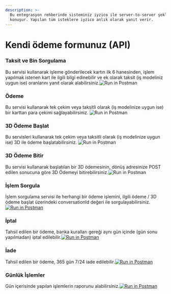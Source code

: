 ```yaml
---
description: >-
  Bu entegrasyon rehberinde sisteminiz iyzico ile server-to-server şeklinde
  konuşur. Yapılan tüm isteklere iyzico anlık olarak yanıt verir.
---
```


# Kendi ödeme formunuz \(API\)

### **Taksit ve Bin Sorgulama**

Bu servisi kullanarak işleme gönderilecek kartın ilk 6 hanesinden, işlem yapılmak istenen kart ile ilgili bilgi edinebilir ve ek olarak taksit \(iş modeliniz uygun ise\) oranlarını yanıt olarak alabilirsiniz.![Run in Postman](https://run.pstmn.io/button.svg)

### **Ödeme**

Bu servisi kullanarak tek çekim veya taksitli olarak \(iş modelinize uygun ise\) bir karttan para çekimi sağlayabilirsiniz. ![Run in Postman](https://run.pstmn.io/button.svg)

### **3D  Ödeme Başlat**

Bu servisleri kullanarak tek çekim veya taksitli olarak \(iş modelinize uygun ise\) 3D ile ödeme başlatabilirsiniz. ![Run in Postman](https://run.pstmn.io/button.svg)

### **3D  Ödeme Bitir**

Bu servisi kullanarak başlatılan bir 3D ödemesinin, dönüş adresinize POST edilen sonucuna göre 3D Ödemeyi bitirebilirsiniz.![Run in Postman](https://run.pstmn.io/button.svg)

### İşlem Sorgula

İşlem sorgulama servisi ile herhangi bir ödeme işlemini, ilgili ödeme / 3D ödeme başlat üzerindeki conversationId değeri ile sorgulayabilirsiniz.[![Run in Postman](https://run.pstmn.io/button.svg)](https://app.getpostman.com/run-collection/cb37c0f635cf450839c6)

### İptal

Tahsil edilen bir ödeme, banka kuralları gereği aynı gün içinde \(gün sonu yapılmadan\) iptal edilebilir.[![Run in Postman](https://run.pstmn.io/button.svg)](https://app.getpostman.com/run-collection/942c169c1b93b2e83f86)

### İade

Tahsil edilen bir ödeme, 365 gün 7/24 iade edilebilir.[![Run in Postman](https://run.pstmn.io/button.svg)](https://app.getpostman.com/run-collection/adba0e9bd8f42f995ab1)

### Günlük İşlemler

Gün içerisinde yapılan işlemlerin raporunu alabilirsiniz.[![Run in Postman](https://run.pstmn.io/button.svg)](https://app.getpostman.com/run-collection/b0a9efe82d406cb46d3f)

